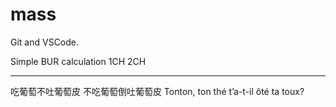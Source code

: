 # mass

Git and VSCode.

Simple BUR calculation
1CH
2CH

-----------------------------------------------------------
吃葡萄不吐葡萄皮 不吃葡萄倒吐葡萄皮
Tonton, ton thé t’a-t-il ôté ta toux?
